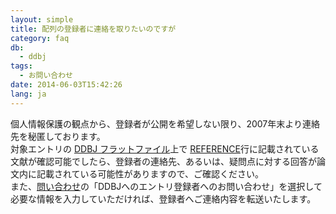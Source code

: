 ```yaml
---
layout: simple
title: 配列の登録者に連絡を取りたいのですが
category: faq
db:
  - ddbj
tags: 
  - お問い合わせ
date: 2014-06-03T15:42:26
lang: ja
---
```


個人情報保護の観点から、登録者が公開を希望しない限り、2007年末より連絡先を秘匿しております。  
対象エントリの [DDBJ フラットファイル](/ddbj/flat-file.html)上で [REFERENCE](/ddbj/flat-file.html#Reference2B)行に記載されている文献が確認可能でしたら、登録者の連絡先、あるいは、疑問点に対する回答が論文内に記載されている可能性がありますので、ご確認ください。  
また、[問い合わせ](https://forms.gle/rRrVkcjyMoXQhFVn7)の「DDBJへのエントリ登録者へのお問い合わせ」を選択して必要な情報を入力していただければ、登録者へご連絡内容を転送いたします。 
